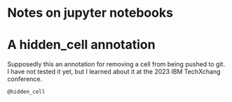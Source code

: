 # Notes on jupyter notebooks

# A hidden_cell annotation

Supposedly this an annotation for removing a cell from being pushed to git.  I have not tested it yet, but I learned 
about it at the 2023 IBM TechXchang conference.
```
@hidden_cell
```
